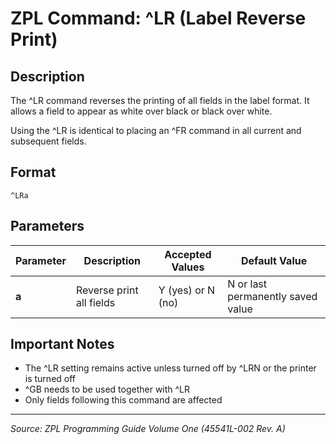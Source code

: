 # ZPL Command: ^LR (Label Reverse Print)

## Description
The ^LR command reverses the printing of all fields in the label format. It allows a field to appear as white over black or black over white.

Using the ^LR is identical to placing an ^FR command in all current and subsequent fields.

## Format
```
^LRa
```

## Parameters
| Parameter | Description | Accepted Values | Default Value |
|-----------|-------------|----------------|---------------|
| **a** | Reverse print all fields | Y (yes) or N (no) | N or last permanently saved value |

## Important Notes
- The ^LR setting remains active unless turned off by ^LRN or the printer is turned off
- ^GB needs to be used together with ^LR
- Only fields following this command are affected

---
*Source: ZPL Programming Guide Volume One (45541L-002 Rev. A)*
